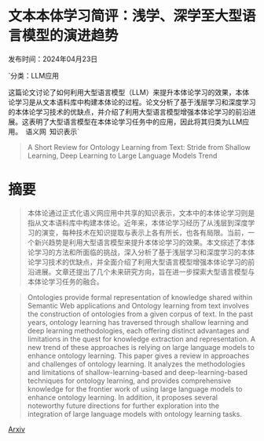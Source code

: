 # 文本本体学习简评：浅学、深学至大型语言模型的演进趋势

发布时间：2024年04月23日

`分类：LLM应用

这篇论文讨论了如何利用大型语言模型（LLM）来提升本体论学习的效果，本体论学习是从文本语料库中构建本体论的过程。论文分析了基于浅层学习和深度学习的本体论学习技术的优缺点，并介绍了利用大型语言模型增强本体论学习的前沿进展。这表明了大型语言模型在本体论学习任务中的应用，因此将其归类为LLM应用。` `语义网` `知识表示`

> A Short Review for Ontology Learning from Text: Stride from Shallow Learning, Deep Learning to Large Language Models Trend

# 摘要

> 本体论通过正式化语义网应用中共享的知识表示，文本中的本体论学习则是指从文本语料库中构建本体论。近年来，本体论学习经历了从浅层到深度学习的演变，每种技术在知识提取与表示上各有所长，也各有局限。当前，一个新兴趋势是利用大型语言模型来提升本体论学习的效果。本文综述了本体论学习的方法和所面临的挑战，深入分析了基于浅层学习和深度学习的本体论学习技术的优缺点，并全面介绍了利用大型语言模型增强本体论学习的前沿进展。文章还提出了几个未来研究方向，旨在进一步探索大型语言模型与本体论学习任务的融合。

> Ontologies provide formal representation of knowledge shared within Semantic Web applications and Ontology learning from text involves the construction of ontologies from a given corpus of text. In the past years, ontology learning has traversed through shallow learning and deep learning methodologies, each offering distinct advantages and limitations in the quest for knowledge extraction and representation. A new trend of these approaches is relying on large language models to enhance ontology learning. This paper gives a review in approaches and challenges of ontology learning. It analyzes the methodologies and limitations of shallow-learning-based and deep-learning-based techniques for ontology learning, and provides comprehensive knowledge for the frontier work of using large language models to enhance ontology learning. In addition, it proposes several noteworthy future directions for further exploration into the integration of large language models with ontology learning tasks.

[Arxiv](https://arxiv.org/abs/2404.14991)